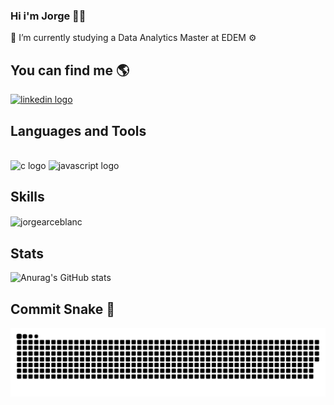 <div align="justify">
  
### Hi i'm Jorge 👋🏼 
🌱 I’m currently studying a Data Analytics Master at EDEM ⚙

## You can find me 🌎
<p align="left">
<a href="https://www.linkedin.com/in/jorgearcee/" target="blank"><img src="https://img.shields.io/static/v1?message=LinkedIn&logo=linkedin&label=&color=0077B5&logoColor=white&labelColor=&style=for-the-badge" height="40" alt="linkedin logo" /></a>
</p>
  
## Languages and Tools
<br clear="both">

<div align="left">
  <img src="https://cdn.jsdelivr.net/gh/devicons/devicon/icons/python/python-original.svg" height="42" width="58" alt="c logo"  />
  <img src="https://cdn.jsdelivr.net/gh/devicons/devicon/icons/docker/docker-original.svg" height="42" width="58" alt="javascript logo"  />
  </div>

###

## Skills

<p><img align="center" src="https://github-readme-stats.vercel.app/api/top-langs?username=jorgearceblanc&show_icons=true&locale=en&layout=compact&theme=aura" alt="jorgearceblanc" /></p>

## Stats

![Anurag's GitHub stats](https://github-readme-stats.vercel.app/api?username=jorgearceblanc&show_icons=true&theme=aura)
</p>

## Commit Snake 🐍
![Snake animation](https://raw.githubusercontent.com/fernandobandeira/fernandobandeira/output/github-snake-dark.svg)

</div>
